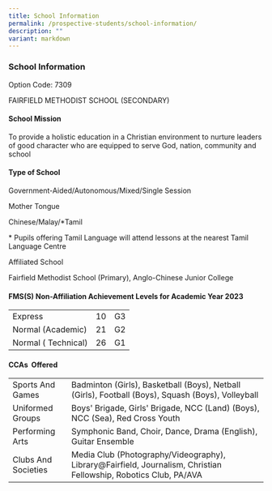 ```yaml
---
title: School Information
permalink: /prospective-students/school-information/
description: ""
variant: markdown
---
```

### School Information


Option Code: 7309

FAIRFIELD METHODIST SCHOOL (SECONDARY)

  

#### School Mission

To provide a holistic education in a Christian environment to nurture leaders of good character who are equipped to serve God, nation, community and school 

  

#### Type of School

Government-Aided/Autonomous/Mixed/Single Session 

  

Mother Tongue

Chinese/Malay/\*Tamil 

\* Pupils offering Tamil Language will attend lessons at the nearest Tamil Language Centre 

  

Affiliated School

Fairfield Methodist School (Primary), Anglo-Chinese Junior College

#### FMS(S) Non-Affiliation Achievement Levels for Academic Year 2023

|  |  | |
|---|---|---|
| Express | 10 | G3 |
| Normal (Academic) | 21  | G2 |
| Normal ( Technical) | 26 | G1 |

#### CCAs  Offered

|  |  |
|---|---|
| Sports And Games | Badminton (Girls), Basketball (Boys), Netball (Girls),  Football (Boys), Squash (Boys), Volleyball |
| Uniformed Groups | Boys' Brigade, Girls' Brigade, NCC (Land) (Boys), NCC (Sea), Red Cross Youth |
| Performing Arts | Symphonic Band, Choir, Dance, Drama (English), Guitar Ensemble |
| Clubs And Societies | Media Club (Photography/Videography), Library@Fairfield, Journalism, Christian Fellowship, Robotics Club, PA/AVA |